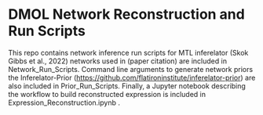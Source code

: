 # DMOL Network Reconstruction and Run Scripts

This repo contains network inference run scripts for MTL inferelator (Skok Gibbs et al., 2022) networks used in (paper citation) are included in Network_Run_Scripts.
Command line arguments to generate network priors the Inferelator-Prior (https://github.com/flatironinstitute/inferelator-prior) are also included in Prior_Run_Scripts.
Finally, a Jupyter notebook describing the workflow to build reconstructed expression is included in Expression_Reconstruction.ipynb .
